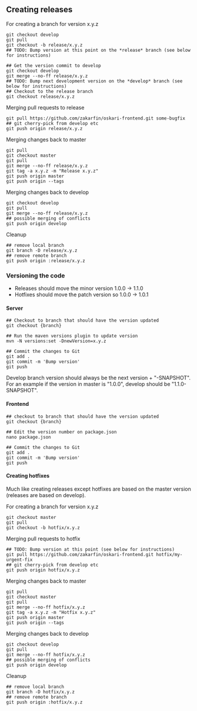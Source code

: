 ## Creating releases

For creating a branch for version x.y.z

    git checkout develop
    git pull
    git checkout -b release/x.y.z
    ## TODO: Bump version at this point on the *release* branch (see below for instructions)

    ## Get the version commit to develop
    git checkout develop
    git merge --no-ff release/x.y.z
    ## TODO: Bump next development version on the *develop* branch (see below for instructions)
    ## Checkout to the release branch
    git checkout release/x.y.z

Merging pull requests to release

    git pull https://github.com/zakarfin/oskari-frontend.git some-bugfix
    ## git cherry-pick from develop etc
    git push origin release/x.y.z

Merging changes back to master

    git pull
    git checkout master
    git pull
    git merge --no-ff release/x.y.z
    git tag -a x.y.z -m "Release x.y.z"
    git push origin master
    git push origin --tags

Merging changes back to develop

    git checkout develop
    git pull
    git merge --no-ff release/x.y.z
    ## possible merging of conflicts
    git push origin develop

Cleanup

    ## remove local branch
    git branch -D release/x.y.z
    ## remove remote branch
    git push origin :release/x.y.z

### Versioning the code
- Releases should move the minor version 1.0.0 -> 1.1.0
- Hotfixes should move the patch version so 1.0.0 -> 1.0.1

#### Server
    ## Checkout to branch that should have the version updated
    git checkout {branch}

    ## Run the maven versions plugin to update version
    mvn -N versions:set -DnewVersion=x.y.z

    ## Commit the changes to Git
    git add .
    git commit -m 'Bump version'
    git push

Develop branch version should always be the next version + "-SNAPSHOT". For an example if the version in master is "1.0.0", develop should be "1.1.0-SNAPSHOT".

#### Frontend

    ## checkout to branch that should have the version updated
    git checkout {branch}

    ## Edit the version number on package.json
    nano package.json

    ## Commit the changes to Git
    git add .
    git commit -m 'Bump version'
    git push

#### Creating hotfixes
Much like creating releases except hotfixes are based on the master version (releases are based on develop).

For creating a branch for version x.y.z

    git checkout master
    git pull
    git checkout -b hotfix/x.y.z

Merging pull requests to hotfix

    ## TODO: Bump version at this point (see below for instructions)
    git pull https://github.com/zakarfin/oskari-frontend.git hotfix/my-urgent-fix
    ## git cherry-pick from develop etc
    git push origin hotfix/x.y.z

Merging changes back to master

    git pull
    git checkout master
    git pull
    git merge --no-ff hotfix/x.y.z
    git tag -a x.y.z -m "Hotfix x.y.z"
    git push origin master
    git push origin --tags

Merging changes back to develop

    git checkout develop
    git pull
    git merge --no-ff hotfix/x.y.z
    ## possible merging of conflicts
    git push origin develop

Cleanup

    ## remove local branch
    git branch -D hotfix/x.y.z
    ## remove remote branch
    git push origin :hotfix/x.y.z
